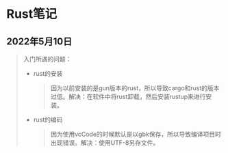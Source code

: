 # Rust笔记

## 2022年5月10日

> 入门所遇的问题：
>
> * rust的安装
>
>   > 因为以前安装的是gun版本的rust，所以导致cargo和rust的版本过低。解决：在软件中将rust卸载，然后安装rustup来进行安装。
>
> * rust的编码
>
>   > 因为使用vcCode的时候默认是以gbk保存，所以导致编译项目时出现错误。解决：使用UTF-8另存文件。
